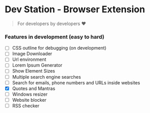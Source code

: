 # Dev Station - Browser Extension

> For developers by developers ❤️

### Features in development (easy to hard)
- [ ] CSS outline for debugging (on development)
- [ ] Image Downloader
- [ ] Url environment
- [ ] Lorem Ipsum Generator
- [ ] Show Element Sizes
- [ ] Multiple search engine searches
- [ ] Search for emails, phone numbers and URLs inside websites
- [x] Quotes and Mantras
- [ ] Windows resizer
- [ ] Website blocker
- [ ] RSS checker
